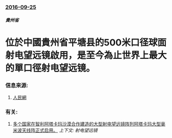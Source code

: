 ### [2016-09-25](/zh/news/2016/09/25/index.md)

##### 貴州省
# 位於中國貴州省平塘县的500米口径球面射电望远镜啟用，是至今為止世界上最大的單口徑射电望远镜。 




### 信息来源:

1. [人民網](http://scitech.people.com.cn/n1/2016/0925/c407309-28738328.html)

### 有关:

1. [多个国家在智利阿塔卡玛沙漠合作建造的大型射电望远镜阵列阿塔卡玛大型毫米波天线阵正式启用。](/zh/news/2011/10/3/多个国家在智利阿塔卡玛沙漠合作建造的大型射电望远镜阵列阿塔卡玛大型毫米波天线阵正式启用.md) _上下文: 射电望远镜_
